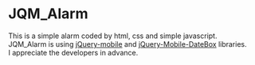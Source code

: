 JQM_Alarm
=========

This is a simple alarm coded by html, css and simple javascript.<br>
JQM_Alarm is using [jQuery-mobile](http://jquerymobile.com/) and [jQuery-Mobile-DateBox](https://github.com/jtsage/jquery-mobile-datebox) libraries.<br>
I appreciate the developers in advance.
